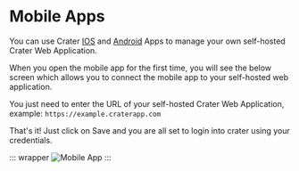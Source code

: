 # Mobile Apps

You can use Crater [IOS](https://apps.apple.com/ae/app/crater-invoice/id1489169767) and [Android](https://play.google.com/store/apps/details?id=com.craterapp.app) Apps to manage your own self-hosted Crater Web Application.

When you open the mobile app for the first time, you will see the below screen which allows you to connect the mobile app to your self-hosted web application.

You just need to enter the URL of your self-hosted Crater Web Application, example: `https://example.craterapp.com`

That's it! Just click on Save and you are all set to login into crater using your credentials.

::: wrapper
![Mobile App](/images/endpoint-setup.png)
:::